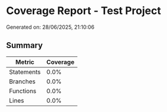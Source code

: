 # Coverage Report - Test Project

Generated on: 28/06/2025, 21:10:06

## Summary

| Metric | Coverage |
|--------|----------|
| Statements | 0.0% |
| Branches | 0.0% |
| Functions | 0.0% |
| Lines | 0.0% |
